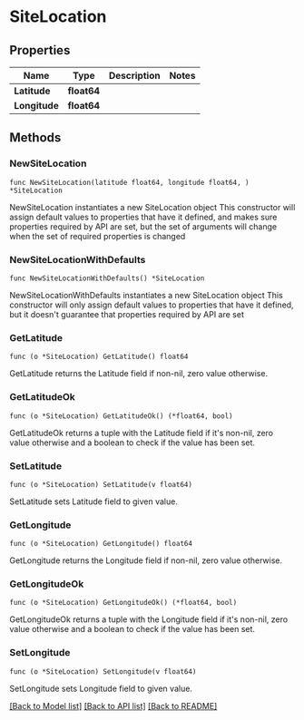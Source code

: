 # SiteLocation

## Properties

Name | Type | Description | Notes
------------ | ------------- | ------------- | -------------
**Latitude** | **float64** |  | 
**Longitude** | **float64** |  | 

## Methods

### NewSiteLocation

`func NewSiteLocation(latitude float64, longitude float64, ) *SiteLocation`

NewSiteLocation instantiates a new SiteLocation object
This constructor will assign default values to properties that have it defined,
and makes sure properties required by API are set, but the set of arguments
will change when the set of required properties is changed

### NewSiteLocationWithDefaults

`func NewSiteLocationWithDefaults() *SiteLocation`

NewSiteLocationWithDefaults instantiates a new SiteLocation object
This constructor will only assign default values to properties that have it defined,
but it doesn't guarantee that properties required by API are set

### GetLatitude

`func (o *SiteLocation) GetLatitude() float64`

GetLatitude returns the Latitude field if non-nil, zero value otherwise.

### GetLatitudeOk

`func (o *SiteLocation) GetLatitudeOk() (*float64, bool)`

GetLatitudeOk returns a tuple with the Latitude field if it's non-nil, zero value otherwise
and a boolean to check if the value has been set.

### SetLatitude

`func (o *SiteLocation) SetLatitude(v float64)`

SetLatitude sets Latitude field to given value.


### GetLongitude

`func (o *SiteLocation) GetLongitude() float64`

GetLongitude returns the Longitude field if non-nil, zero value otherwise.

### GetLongitudeOk

`func (o *SiteLocation) GetLongitudeOk() (*float64, bool)`

GetLongitudeOk returns a tuple with the Longitude field if it's non-nil, zero value otherwise
and a boolean to check if the value has been set.

### SetLongitude

`func (o *SiteLocation) SetLongitude(v float64)`

SetLongitude sets Longitude field to given value.



[[Back to Model list]](../README.md#documentation-for-models) [[Back to API list]](../README.md#documentation-for-api-endpoints) [[Back to README]](../README.md)


